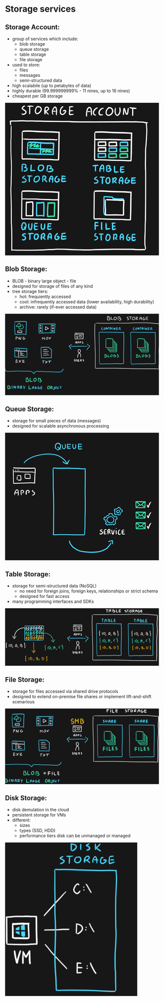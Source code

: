 # Storage services

## Storage Account:
- group of services which include:
    - blob storage
    - queue storage
    - table storage
    - file storage
- used to store:
    - files
    - messages
    - semi-structured data
- high scalabile (up to petabytes of data)
- highly durable (99.999999999% - 11 nines, up to 16 nines)
- cheapest per GB storage

<img src="..\Images\storageAcc.png" alt="storageAcc.png" />

## Blob Storage:
- BLOB - binary large object - file
- designed for storage of files of any kind
- tree storage tiers:
    - hot: frequiently accessed
    - cool: infrequently accessed data (lower availability, high durability)
    - archive: rarely (if-ever accessed data)

<img src="..\Images\BLOB.png" alt="BLOB.png" />

## Queue Storage:
- storage for small pieces of data (messages)
- designed for scalable asynchronous processing

<img src="..\Images\queueStorage.png" alt="queueStorage.png" />

## Table Storage:
- storage for semi-structured data (NoSQL)
    - no need for foreign joins, foreign keys, relationships or strict schema
    - designed for fast access
- many programming interfaces and SDKs

<img src="..\Images\tableStorage.png" alt="tableStorage.png" />

## File Storage:
- storage for files accessed via shared drive protocols
- designed to extend on-premise file shares or implement lift-and-shift scenarious

<img src="..\Images\fileStorage.png" alt="fileStorage.png" />

## Disk Storage:
- disk demulation in the cloud
- persistent storage for VMs
- different:
    - sizes
    - types (SSD, HDD)
    - performance tiers
disk can be unmanaged or managed

<img src="..\Images\diskStorage.png" alt="diskStorage.png" />
